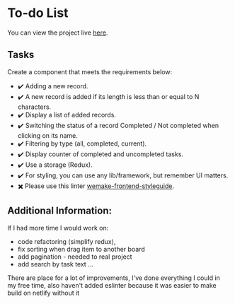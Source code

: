 # To-do List
You can view the project live [here](https://65eeffe204abf00008925b00--magnificent-pegasus-20e679.netlify.app/).

## Tasks
Create a component that meets the requirements below:

- ✔️ Adding a new record.
- ✔️ A new record is added if its length is less than or equal to N characters.
- ✔️ Display a list of added records.
- ✔️ Switching the status of a record Completed / Not completed when clicking on its name.
- ✔️ Filtering by type (all, completed, current).
- ✔️ Display counter of completed and uncompleted tasks.
- ✔️ Use a storage (Redux).
- ✔️ For styling, you can use any lib/framework, but remember UI matters.
- ✖️ Please use this linter [wemake-frontend-styleguide](https://github.com/wemake-services/wemake-frontend-styleguide).

## Additional Information:
If I had more time I would work on: 
- code refactoring (simplify redux), 
- fix sorting when drag item to another board
- add pagination - needed to real project
- add search by task text
...
  
There are place for a lot of improvements, I've done everything I could in my free time, also haven't added eslinter because it was easier to make build on netlify without it

